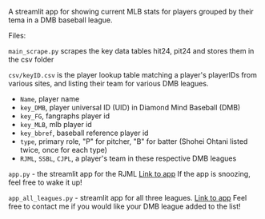 A streamlit app for showing current MLB stats for players grouped by their tema in a DMB baseball league.

Files: 

`main_scrape.py` scrapes the key data tables hit24, pit24 and stores them in the csv folder

`csv/keyID.csv` is the player lookup table matching a player's playerIDs from various sites, and listing their team for various DMB leagues. 
  - `Name`, player name
  - `key_DMB`, player universal ID (UID) in Diamond Mind Baseball (DMB)
  - `key_FG`, fangraphs player id
  - `key_MLB`, mlb player id
  - `key_bbref`, baseball reference player id 
  - `type`, primary role, "P" for pitcher, "B" for batter (Shohei Ohtani listed twice, once for each type)
  - `RJML`, `SSBL`, `CJPL`, a player's team in these respective DMB leagues

`app.py` - the streamlit app for the RJML  [Link to app](https://rjml-mlb24.streamlit.app) If the app is snoozing, feel free to wake it up!

`app_all_leagues.py` - streamlit app for all three leagues. [Link to app](https://dmb-mlb24.streamlit.app) Feel free to contact me if you would like your DMB league added to the list!

    
